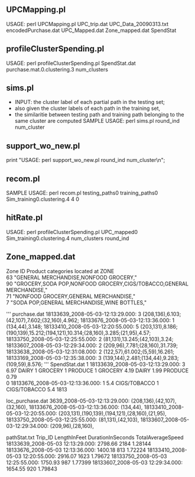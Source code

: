 ## UPCMapping.pl ##
USAGE: perl UPCMapping.pl UPC_trip.dat UPC_Data_20090313.txt encodedPurchase.dat UPC_Mapped.dat Zone_mapped.dat SpendStat

## profileClusterSpending.pl ###
USAGE: perl profileClusterSpending.pl SpendStat.dat purchase.mat.0.clustering.3 num_clusters

## sims.pl ##
- INPUT: the cluster label of each partial path in the testing set;  
- also given the cluster labels of each path in the training set,  
- the similaritie between testing path and training path belonging to the same cluster are computed
SAMPLE USAGE: perl sims.pl round_ind num_cluster

## support_wo_new.pl ##
print "USAGE: perl support_wo_new.pl round_ind num_cluster\n"; 

## recom.pl ## 
SAMPLE USAGE: perl recom.pl testing_paths0 training_paths0 Sim_training0.clustering.4 4 0

## hitRate.pl ##
USAGE: perl profileClusterSpending.pl UPC_mapped0 Sim_training0.clustering.4 num_clusters round_ind

## Zone_mapped.dat ##

Zone ID 	Product categories located at ZONE	
63	"GENERAL MERCHANDISE,NONFOOD GROCERY,"	
90	"GROCERY,SODA POP,NONFOOD GROCERY,CIGS/TOBACCO,GENERAL MERCHANDISE,"	
71	"NONFOOD GROCERY,GENERAL MERCHANDISE,"	
7	"SODA POP,GENERAL MERCHANDISE,WINE BOTTLES,"	

'''
purchase.dat
18133639_2008-05-03-12:13:29.000:	3	(208,136),6.103;(42,107),7.602;(32,160),4.962;
18133676_2008-05-03-12:13:36.000:	1	(134,44),3.148;
18133410_2008-05-03-12:20:55.000:	5	(203,131),8.186;(190,139),15.212;(194,121),10.314;(28,160),3.285;(21,95),4.57;
18133750_2008-05-03-12:25:55.000:	2	(81,131),13.245;(42,103),3.24;
18133607_2008-05-03-12:29:34.000:	2	(209,96),7.781;(28,160),31.739;
18133638_2008-05-03-12:31:08.000:	2	(122,57),61.002;(5,59),16.261;
18133169_2008-05-03-12:35:38.000:	3	(139,144),2.481;(134,44),9.283;(109,59),8.576;
'''
SpendStat.dat
1	18133639_2008-05-03-12:13:29.000:	3	6.97	DAIRY	1	GROCERY	1	PRODUCE	1	GROCERY	4.19	DAIRY	1.99	PRODUCE	0.79			
0	18133676_2008-05-03-12:13:36.000:	1	5.4	CIGS/TOBACCO	1	CIGS/TOBACCO	5.4		1813

loc_purchase.dat
3639_2008-05-03-12:13:29.000:	(208,136),(42,107),(32,160),
18133676_2008-05-03-12:13:36.000:	(134,44),
18133410_2008-05-03-12:20:55.000:	(203,131),(190,139),(194,121),(28,160),(21,95),
18133750_2008-05-03-12:25:55.000:	(81,131),(42,103),
18133607_2008-05-03-12:29:34.000:	(209,96),(28,160),
 
pathStat.txt
Trip_ID LengthInFeet    DurationInSeconds       TotalAverageSpeed
18133639_2008-05-03 12:13:29.000:       2798.66 2184    1.28144
18133676_2008-05-03 12:13:36.000:       1400.18 813     1.72224
18133410_2008-05-03 12:20:55.000:       2916.07 1623    1.79672
18133750_2008-05-03 12:25:55.000:       1750.93 987     1.77399
18133607_2008-05-03 12:29:34.000:       1654.55 920     1.79843
							
